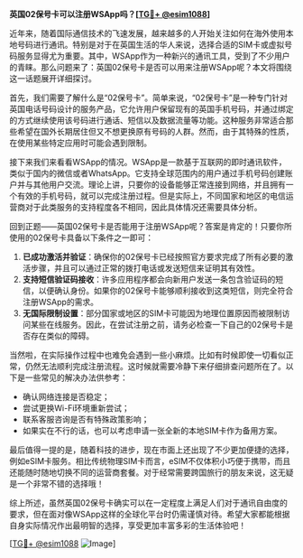 **英国02保号卡可以注册WSApp吗？[[TG💪+ @esim1088](https://t.me/s/esim1088)]**

近年来，随着国际通信技术的飞速发展，越来越多的人开始关注如何在海外使用本地号码进行通讯。特别是对于在英国生活的华人来说，选择合适的SIM卡或虚拟号码服务显得尤为重要。其中，WSApp作为一种新兴的通讯工具，受到了不少用户的青睐。那么问题来了：英国02保号卡是否可以用来注册WSApp呢？本文将围绕这一话题展开详细探讨。

首先，我们需要了解什么是“02保号卡”。简单来说，“02保号卡”是一种专门针对英国电话号码设计的服务产品，它允许用户保留现有的英国手机号码，并通过绑定的方式继续使用该号码进行通话、短信以及数据流量等功能。这种服务非常适合那些希望在国外长期居住但又不想更换原有号码的人群。然而，由于其特殊的性质，在使用某些特定应用时可能会遇到限制。

接下来我们来看看WSApp的情况。WSApp是一款基于互联网的即时通讯软件，类似于国内的微信或者WhatsApp。它支持全球范围内的用户通过手机号码创建账户并与其他用户交流。理论上讲，只要你的设备能够正常连接到网络，并且拥有一个有效的手机号码，就可以完成注册过程。但是实际上，不同国家和地区的电信运营商对于此类服务的支持程度各不相同，因此具体情况还需要具体分析。

回到正题——英国02保号卡是否能用于注册WSApp呢？答案是肯定的！只要你所使用的02保号卡具备以下条件之一即可：

1. **已成功激活并验证**：确保你的02保号卡已经按照官方要求完成了所有必要的激活步骤，并且可以通过正常的拨打电话或发送短信来证明其有效性。
2. **支持短信验证码接收**：许多应用程序都会向新用户发送一条包含验证码的短信，以便确认身份。如果你的02保号卡能够顺利接收到这类短信，则完全符合注册WSApp的需求。
3. **无国际限制设置**：部分国家或地区的SIM卡可能因为地理位置原因而被限制访问某些在线服务。因此，在尝试注册之前，请务必检查一下自己的02保号卡是否存在类似的障碍。

当然啦，在实际操作过程中也难免会遇到一些小麻烦。比如有时候即使一切看似正常，仍然无法顺利完成注册流程。这时候就需要冷静下来仔细排查问题所在了。以下是一些常见的解决办法供参考：

- 确认网络连接是否稳定；
- 尝试更换Wi-Fi环境重新尝试；
- 联系客服咨询是否有特殊政策影响；
- 如果实在不行的话，也可以考虑申请一张全新的本地SIM卡作为备用方案。

最后值得一提的是，随着科技的进步，现在市面上还出现了不少更加便捷的选择，例如eSIM卡服务。相比传统物理SIM卡而言，eSIM不仅体积小巧便于携带，而且还能随时随地切换不同的运营商套餐。对于经常需要跨国旅行的朋友来说，这无疑是一个非常不错的选择哦！

综上所述，虽然英国02保号卡确实可以在一定程度上满足人们对于通讯自由度的要求，但在面对像WSApp这样的全球化平台时仍需谨慎对待。希望大家都能根据自身实际情况作出最明智的选择，享受更加丰富多彩的生活体验吧！

[[TG💪+ @esim1088](https://t.me/s/esim1088) ![Image](https://i.postimg.cc/4NQfJmqS/Snipaste-2025-05-13-00-14-12.png)]